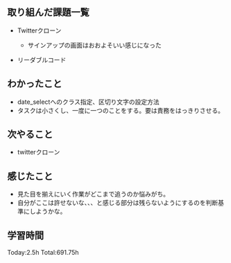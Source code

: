 ## 取り組んだ課題一覧
- Twitterクローン
  - サインアップの画面はおおよそいい感じになった

- リーダブルコード 

## わかったこと
- date_selectへのクラス指定、区切り文字の設定方法
- タスクは小さくし、一度に一つのことをする。要は責務をはっきりさせる。

## 次やること
- twitterクローン　

## 感じたこと
- 見た目を揃えにいく作業がどこまで追うのか悩みがち。
- 自分がここは許せないな、、、と感じる部分は残らないようにするのを判断基準にしようかな。
  
## 学習時間
Today:2.5h
Total:691.75h